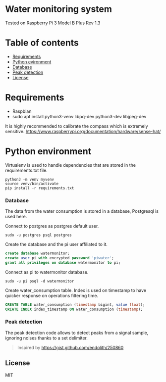 # Water monitoring system

Tested on Raspberry Pi 3 Model B Plus Rev 1.3

# Table of contents

* [Requirements](#requirements) 
* [Python evironment](#python%20environment)
* [Database](#database)
* [Peak detection](#peak%20detection)
* [License](#License)

# Requirements

  - Raspbian
  - sudo apt install python3-venv libpq-dev python3-dev libjpeg-dev
 
It is highly recommended to calibrate the compass which is extremely sensitive.
https://www.raspberrypi.org/documentation/hardware/sense-hat/

# Python environment

Virtualenv is used to handle dependencies that are stored in the requirements.txt file.

```ssh
python3 -m venv myvenv
source venv/bin/activate
pip install -r requirements.txt
```

### Database

The data from the water consumption is stored in a database, Postgresql is used here.

Connect to postgres as postgres default user.
```ssh
sudo -u postgres psql postgres
```
Create the database and the pi user affiliated to it.
```sql
create database watermonitor;
create user pi with encrypted password 'piwater';
grant all privileges on database watermonitor to pi;
```
Connect as pi to watermonitor database.
```ssh
sudo -u pi psql -d watermonitor
```
Create water_consumption table. Index is used on timestamp to have quicker response on operations filtering time.
```sql
CREATE TABLE water_consumption (timestamp bigint, value float);
CREATE INDEX index_timestamp ON water_consumption (timestamp);
```

### Peak detection

The peak detection code allows to detect peaks from a signal sample, ignoring noises thanks to a set delimiter.

> Inspired by https://gist.github.com/endolith/250860

License
----

MIT
